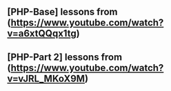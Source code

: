 ## [PHP-Base] lessons from (<https://www.youtube.com/watch?v=a6xtQQqx1tg>)

## [PHP-Part 2] lessons from (<https://www.youtube.com/watch?v=vJRL_MKoX9M>)